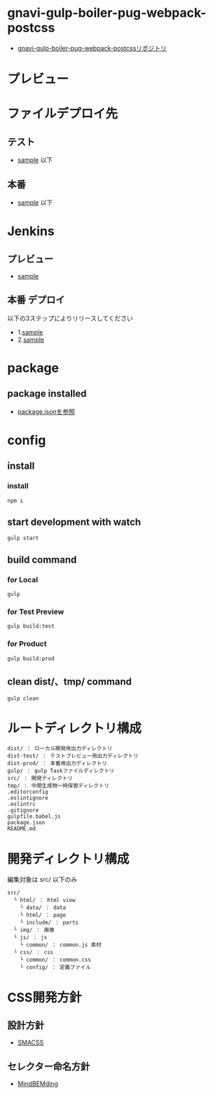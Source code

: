 # gnavi-gulp-boiler-pug-webpack-postcss

- [gnavi-gulp-boiler-pug-webpack-postcssリポジトリ](https://github.com/gurunavi-creators/gnavi-gulp-boiler-pug-webpack-postcss)

# プレビュー

# ファイルデプロイ先

## テスト

- [sample](sample) 以下

## 本番

- [sample](sample) 以下

# Jenkins

## プレビュー

- [sample](sample)

## 本番 デプロイ

以下の3ステップによりリリースしてください

- 1.[sample](sample)
- 2.[sample](sample)


# package

## package installed

- [package.jsonを参照](https://github.com/gurunavi-creators/gnavi-gulp-boiler-pug-webpack-postcss/blob/develop/package.json)


# config

## install

### install

    npm i

## start development with watch

    gulp start

## build command

### for Local

    gulp

### for Test Preview

    gulp build:test

### for Product

    gulp build:prod

## clean dist/、tmp/ command

    gulp clean


# ルートディレクトリ構成

    dist/ ： ローカル開発用出力ディレクトリ
    dist-test/ ： テストプレビュー用出力ディレクトリ
    dist-prod/ ： 本番用出力ディレクトリ
    gulp/ ： gulp Taskファイルディレクトリ
    src/ ： 開発ディレクトリ
    tmp/ ： 中間生成物一時保管ディレクトリ
    .editorconfig
    .eslintignore
    .eslintrc
    .gitignore
    gulpfile.babel.js
    package.json
    README.md


# 開発ディレクトリ構成

編集対象は src/ 以下のみ

    src/
      └ html/ ： html view
        └ data/ ： data
        └ html/ ： page
        └ include/ ： parts
      └ img/ ： 画像
      └ js/ ： js
        └ common/ ： common.js 素材
      └ css/ ： css
        └ common/ ： common.css
        └ config/ ： 定義ファイル

# CSS開発方針

## 設計方針

- [SMACSS](https://smacss.com/)

## セレクター命名方針

- [MindBEMding](https://csswizardry.com/2013/01/mindbemding-getting-your-head-round-bem-syntax/)


